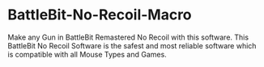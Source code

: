 # BattleBit-No-Recoil-Macro
Make any Gun in BattleBit Remastered No Recoil with this software. This BattleBit No Recoil Software is the safest and most reliable software which is compatible with all Mouse Types and Games.
